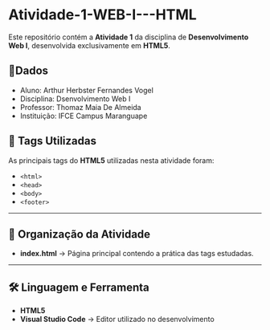 
# Atividade-1-WEB-I---HTML
Este repositório contém a **Atividade 1** da disciplina de **Desenvolvimento Web I**, desenvolvida exclusivamente em **HTML5**.

## 📌Dados
- Aluno: Arthur Herbster Fernandes Vogel
- Disciplina: Dsenvolvimento Web I
- Professor: Thomaz Maia De Almeida
- Instituição: IFCE Campus Maranguape
  

## 📘 Tags Utilizadas

As principais tags do **HTML5** utilizadas nesta atividade foram:

* `<html>`
* `<head>`
* `<body>`
* `<footer>`

---

## 📂 Organização da Atividade

* **index.html** → Página principal contendo a prática das tags estudadas.


---

## 🛠️ Linguagem e Ferramenta

* **HTML5**
* **Visual Studio Code** → Editor utilizado no desenvolvimento



